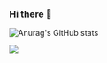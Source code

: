 ### Hi there 👋

![Anurag's GitHub stats](https://github-readme-stats.vercel.app/api?username=madhuwantha&theme=swift&show_icons=true)

![](https://visitor-badge.laobi.icu/badge?page_id=madhuwantha)


<!--
**madhuwantha/madhuwantha** is a ✨ _special_ ✨ repository because its `README.md` (this file) appears on your GitHub profile.

Here are some ideas to get you started:

- 🔭 I’m currently working on ...
- 🌱 I’m currently learning ...
- 👯 I’m looking to collaborate on ...
- 🤔 I’m looking for help with ...
- 💬 Ask me about ...
- 📫 How to reach me: ...
- 😄 Pronouns: ...
- ⚡ Fun fact: ...
-->

